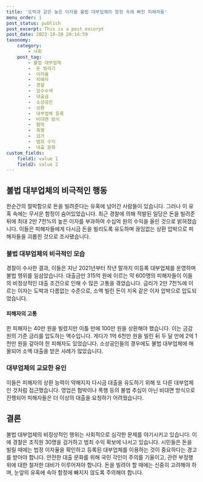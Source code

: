 ```yaml
---
title: '도박과 같은 높은 이자율 불법 대부업체의 함정 속에 빠진 피해자들'
menu_order: 1
post_status: publish
post_excerpt: This is a post excerpt
post_date: 2023-10-20 20:14:59
taxonomy:
    category:
        - 사회
    post_tag:
        - 불법 대부업체
        -  돈 빌리기
        -  이자율
        -  피해자
        -  경찰
        -  압수수색
        -  대출금
        -  소상공인
        -  상환
        -  대부업체 등록
        -  비대면 방식
        -  협박
        -  폭행
        -  검거
        -  범죄 수익
        -  대출 문화
custom_fields:
    field1: value 1
    field2: value 2
---
```



## 불법 대부업체의 비극적인 행동
한순간의 절박함으로 돈을 빌려준다는 유혹에 넘어간 사람들이 있습니다. 그러나 이 유혹 속에는 무서운 함정이 숨어있었습니다. 최근 경찰에 의해 적발된 일당은 돈을 빌려준 뒤에 최대 2만 7천%의 높은 이자를 부과하여 수십억 원의 수익을 올린 것으로 밝혀졌습니다. 이들은 피해자들에게 다시금 돈을 빌리도록 유도하며 끊임없는 상환 압박으로 피해자들을 괴롭힌 것으로 조사됐습니다.

### 불법 대부업체의 비극적인 모습
경찰이 수사한 결과, 이들은 지난 2021년부터 작년 말까지 미등록 대부업체를 운영하며 불법 행위를 일삼았습니다. 대출금만 315억 원에 이르는 약 600명의 피해자들이 이들의 비정상적인 대출 조건으로 인해 수 많은 고통을 겪었습니다. 금리가 2만 7천%에 이르는 이자는 도박과 다름없는 수준으로, 소액 빌린 돈이 지옥 같은 이자 압박으로 압도되었습니다.

#### 피해자의 고통
한 피해자는 40만 원을 빌렸지만 이틀 만에 100만 원을 상환해야 했습니다. 이는 금감원의 기준 금리를 압도하는 액수입니다. 게다가 1억 6천만 원을 빌린 뒤 두 달 만에 2억 1천만 원을 갚아야 한 피해자도 있었습니다. 소상공인들의 경우에도 불법 대부업체에 매몰되어 소액 대출을 받은 사례가 많았습니다.

### 대부업체의 교묘한 유인
이들은 피해자의 상환 능력이 약해지자 다시금 대출을 유도하기 위해 또 다른 대부업체인 것처럼 접근했습니다. 영업은 협박이나 폭행 등의 불법 추심이 아닌 비대면 방식으로 진행되어 피해자들은 더 이상의 대출을 요청하기 어려웠습니다.

## 결론
불법 대부업체의 비정상적인 행위는 사회적으로 심각한 문제를 야기시키고 있습니다. 이에 경찰은 조직원 30명을 검거하고 범죄 수익 확보에 나서고 있습니다. 시민들은 돈을 빌릴 때에는 법정 이자율을 확인하고 등록된 대부업체를 이용하는 것이 중요하다는 경고를 받아야 합니다. 안전한 대출 문화를 위해 국민 각인이 주의를 기울이고, 관련 부정행위에 대한 철저한 대비가 이루어져야 합니다. 돈을 빌려야 할 때에는 신중히 고려해야 하며, 눈앞의 유혹에 속아 함정에 빠지지 않도록 주의해야 합니다.
